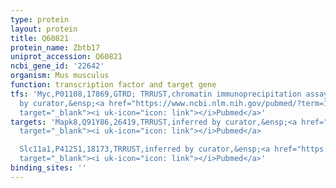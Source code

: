 ```yaml
---
type: protein
layout: protein
title: Q60821
protein_name: Zbtb17
uniprot_accession: Q60821
ncbi_gene_id: '22642'
organism: Mus musculus
function: transcription factor and target gene
tfs: 'Myc,P01108,17869,GTRD; TRRUST,chromatin immunoprecipitation assay; inferred
  by curator,&ensp;<a href="https://www.ncbi.nlm.nih.gov/pubmed/?term=14560010%5Buid%5D"
  target="_blank"><i uk-icon="icon: link"></i>Pubmed</a>'
targets: 'Mapk8,Q91Y86,26419,TRRUST,inferred by curator,&ensp;<a href="https://www.ncbi.nlm.nih.gov/pubmed/?term=19815509%5Buid%5D"
  target="_blank"><i uk-icon="icon: link"></i>Pubmed</a>

  Slc11a1,P41251,18173,TRRUST,inferred by curator,&ensp;<a href="https://www.ncbi.nlm.nih.gov/pubmed/?term=12840021%5Buid%5D"
  target="_blank"><i uk-icon="icon: link"></i>Pubmed</a>'
binding_sites: ''
---
```

